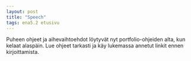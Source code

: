 ```yaml
---
layout: post
title: "Speech"
tags: ena5.2 etusivu
---
```


Puheen ohjeet ja aihevaihtoehdot löytyvät nyt portfolio-ohjeiden alta, kun kelaat alaspäin. Lue ohjeet tarkasti ja käy lukemassa annetut linkit ennen kirjoittamista.
